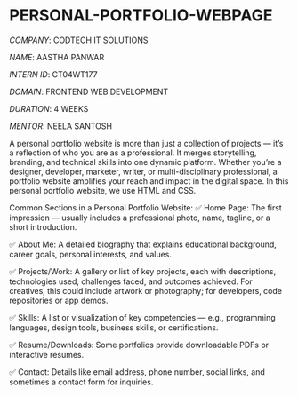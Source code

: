 # PERSONAL-PORTFOLIO-WEBPAGE

*COMPANY*: CODTECH IT SOLUTIONS 

*NAME*: AASTHA PANWAR

*INTERN ID*: CT04WT177

*DOMAIN*: FRONTEND WEB DEVELOPMENT

*DURATION*: 4 WEEKS

*MENTOR*: NEELA SANTOSH

A personal portfolio website is more than just a collection of projects — it’s a reflection of who you are as a professional. It merges storytelling, branding, and technical skills into one dynamic platform. Whether you’re a designer, developer, marketer, writer, or multi-disciplinary professional, a portfolio website amplifies your reach and impact in the digital space. In this personal portfolio website, we use HTML and CSS.

Common Sections in a Personal Portfolio Website:
✅ Home Page:
The first impression — usually includes a professional photo, name, tagline, or a short introduction.

✅ About Me:
A detailed biography that explains educational background, career goals, personal interests, and values.

✅ Projects/Work:
A gallery or list of key projects, each with descriptions, technologies used, challenges faced, and outcomes achieved. For creatives, this could include artwork or photography; for developers, code repositories or app demos.

✅ Skills:
A list or visualization of key competencies — e.g., programming languages, design tools, business skills, or certifications.

✅ Resume/Downloads:
Some portfolios provide downloadable PDFs or interactive resumes.

✅ Contact:
Details like email address, phone number, social links, and sometimes a contact form for inquiries.
